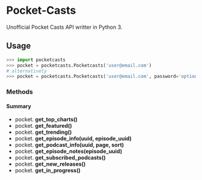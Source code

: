 # Pocket-Casts

Unofficial Pocket Casts API writter in Python 3.

## Usage
```python
>>> import pocketcasts
>>> pocket = pocketcasts.Pocketcasts('user@email.com')
# alternatively
>>> pocket = pocketcasts.Pocketcasts('user@email.com', password='optional')
```
### Methods
#### Summary
- pocket. **get_top_charts()**
- pocket. **get_featured()**
- pocket. **get_trending()**
- pocket. **get_episode_info(uuid, episode_uuid)**
- pocket. **get_podcast_info(uuid, page, sort)**
- pocket. **get_episode_notes(episode_uuid)**
- pocket. **get_subscribed_podcasts()**
- pocket. **get_new_releases()**
- pocket. **get_in_progress()**